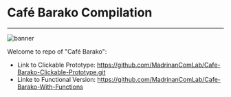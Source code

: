 # Café Barako Compilation
-----------------------------------------------------
![banner](https://user-images.githubusercontent.com/74145874/196059065-99d41dce-c67e-4bdb-ac9a-077e939c9a79.png)

Welcome to repo of "Café Barako":
* Link to Clickable Prototype:
https://github.com/MadrinanComLab/Cafe-Barako-Clickable-Prototype.git
* Linke to Functional Version:
https://github.com/MadrinanComLab/Cafe-Barako-With-Functions
